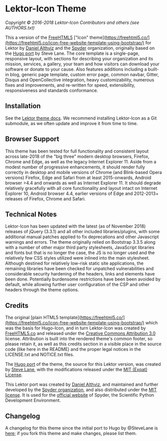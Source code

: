 # Lektor-Icon Theme

*Copyright © 2016-2018 Lektor-Icon Contributors and others (see AUTHORS.txt)*

This a version of the [FreeHTML5](https://freehtml5.co/) ["Icon" theme](https://freehtml5.co/](https://freehtml5.co/icon-free-website-template-using-bootstrap/) for Lektor by [Daniel Althviz](https://dalthviz.github.io/) and the [Spyder](https://www.spyder-ide.org/) organization, originally based on the [Hugo port](https://github.com/SteveLane/hugo-icon) by Steve Lane.
The core template is a single-page, responsive layout, with sections for describing your organization and its mission, services, a gallery, your team and how visitors can download your software or donate to your cause.
Also features additions including a built-in blog, generic page template, custom error page, common navbar, Gitter, Disqus and OpenCollective integration, heavy customizability, numerous fixes and improvements, and re-written for speed, extensibility, responsiveness and standards conformance.


## Installation

See the [Lektor theme docs](https://www.getlektor.com/docs/themes/).
We recommend installing Lektor-Icon as a Git submodule, as we often update and improve it from time to time.


## Browser Support

This theme has been tested for full functionality and consistent layout across late-2018 of the "big three" modern desktop browsers, Firefox, Chrome and Edge, as well as the legacy Internet Explorer 11.
Aside from a modest number of progressive enhancements, it should render fully correctly in desktop and mobile versions of Chrome (and Blink-based Opera versions) Firefox, Edge and Safari from at least 2015-onwards, Android browser >4.4 and onwards as well as Internet Explorer 11.
It should degrade relatively gracefully with all core functionality and layout intact on Internet Explorer 10, Android browser 4.4, earlier versions of Edge and 2012-2013+ releases of Firefox, Chrome and Safari.


## Technical Notes

Lektor-Icon has been updated with the latest (as of November 2018) releases of jQuery (3.3.1) and all other included libraries/plugins, with some additional manual patches applied to fix deprecations and other Javascript warnings and errors.
The theme originally relied on Bootstrap 3.3.5 along with a number of other major third party stylesheets, JavaScript libraries and fonts but that is no longer the case, the JS is no longer used and the relatively few CSS styles utilized were inlined into the main stylesheet.
Although destined for relatively low-risk static site applications, the remaining libraries have been checked for unpatched vulnerabilities and considerable security hardening of the headers, links and elements have been done.
Potentially burdensome restrictions have been been avoided by default, while allowing further user configuration of the CSP and other headers through the theme options.


## Credits

The original [plain HTML5 template](https://freehtml5.co/](https://freehtml5.co/icon-free-website-template-using-bootstrap/) which was the basis for Hugo-Icon, and in turn Lektor-Icon was created by [FreeHTML5.co](https://freehtml5.co/) and released under the [Creative Commons Attribution 3.0](https://creativecommons.org/licenses/by/3.0/) license.
Attribution is built into the rendered theme's common footer, so please retain it, as well as this credits section in a visible place in the source code (like here in the README) and the proper legal notices in the LICENSE.txt and NOTICE.txt files.

The [Hugo port](https://github.com/SteveLane/hugo-icon) of the theme, the source for this Lektor version, was created by [Steve Lane](https://gtown-ds.netlify.com/), with the modifications released under the [MIT (Expat) License](https://github.com/SteveLane/hugo-icon/blob/master/LICENSE.md).

This Lektor port was created by [Daniel Althviz](https://dalthviz.github.io/), and maintained and further developed by the [Spyder organization](https://github.com/spyder-ide/), and also distributed under the [MIT license](https://github.com/spyder-ide/lektor-icon/blob/master/LICENSE.txt).
It is used for the [official website](https://www.spyder-ide.org/) of Spyder, the Scientific Python Development Environment.

## Changelog

A changelog for this theme since the initial port to Hugo by @SteveLane is [here](https://github.com/spyder-ide/lektor-icon/blob/master/changelog.md); if you fork this theme and make changes, please list them.
